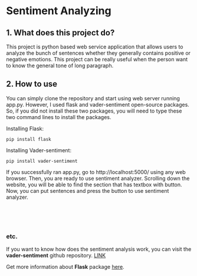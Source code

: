 # Sentiment Analyzing
## 1. What does this project do?
This project is python based web service application that allows users to analyze the bunch of sentences whether they generally contains positive or negative emotions. This project can be really useful when the person want to know the general tone of long paragraph.

## 2. How to use
You can simply clone the repository and start using web server running app.py. However, I used flask and vader-sentiment open-source packages. So, if you did not install these two packages, you will need to type these two command lines to install the packages.

Installing Flask:
    
    pip install flask

Installing Vader-sentiment:
    
    pip install vader-sentiment
    
If you successfully ran app.py, go to http://localhost:5000/ using any web browser. Then, you are ready to use sentiment analyzer. Scrolling down the website, you will be able to find the section that has textbox with button. Now, you can put sentences and press the button to use sentiment analyzer.

<br><br><br>

### etc.
If you want to know how does the sentiment analysis work, you can visit the **vader-sentiment** github repository. [LINK](https://github.com/cjhutto/vaderSentiment.git)

Get more information about **Flask** package [here](https://palletsprojects.com/p/flask/).
